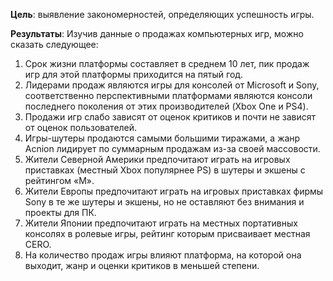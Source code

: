**Цель**: выявление закономерностей, определяющих успешность игры.

**Результаты**:
Изучив данные о продажах компьютерных игр, можно сказать следующее:

1. Срок жизни платформы составляет в среднем 10 лет, пик продаж игр для этой платформы приходится на пятый год.
2. Лидерами продаж являются игры для консолей от Microsoft и Sony, соответственно перспективными платформами являются консоли последнего поколения от этих производителей (Xbox One и PS4).
3. Продажи игр слабо зависят от оценок критиков и почти не зависят от оценок пользователей.
4. Игры-шутеры продаются самыми большими тиражами, а жанр Acnion лидирует по суммарным продажам из-за своей массовости.
5. Жители Северной Америки предпочитают играть на игровых приставках (местный Xbox популярнее PS) в шутеры и экшены с рейтингом «M».
6. Жители Европы предпочитают играть на игровых приставках фирмы Sony в те же шутеры и экшены, но не оставляют без внимания и проекты для ПК.
7. Жители Японии предпочитают играть на местных портативных консолях в ролевые игры, рейтинг которым присваивает местная CERO.
8. На количество продаж игры влияют платформа, на которой она выходит, жанр и оценки критиков в меньшей степени.
